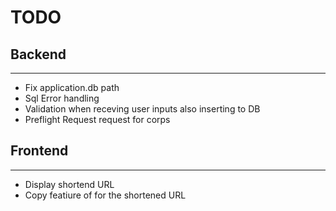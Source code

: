 # TODO

## Backend
---
 - Fix application.db path
 - Sql Error handling
 - Validation when receving user inputs also inserting to DB
 - Preflight Request request for corps


 ## Frontend
---
- Display shortend URL
- Copy featiure of for the shortened URL